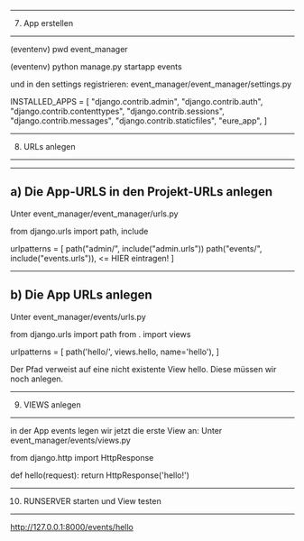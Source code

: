 ---------------------------------
7. App erstellen
---------------------------------
(eventenv) pwd
event_manager

(eventenv) python manage.py startapp events

und in den settings registrieren:
event_manager/event_manager/settings.py

INSTALLED_APPS = [
    "django.contrib.admin",
    "django.contrib.auth",
    "django.contrib.contenttypes",
    "django.contrib.sessions",
    "django.contrib.messages",
    "django.contrib.staticfiles",
    "eure_app",
]

---------------------------------
8. URLs anlegen
---------------------------------

---------------------------------
a) Die App-URLS in den Projekt-URLs anlegen
---------------------------------
Unter event_manager/event_manager/urls.py

from django.urls import path, include

urlpatterns = [
    path("admin/", include("admin.urls"))
    path("events/", include("events.urls")), <= HIER eintragen!
]

---------------------------------
b) Die App URLs anlegen
---------------------------------
Unter event_manager/events/urls.py

from django.urls import path
from . import views

urlpatterns = [
	path('hello/', views.hello, name='hello'),
]

Der Pfad verweist auf eine nicht existente View hello.
Diese müssen wir noch anlegen.

---------------------------------
9. VIEWS anlegen
---------------------------------
in der App events legen wir jetzt die erste View an:
Unter event_manager/events/views.py

from django.http import HttpResponse

def hello(request):
    return HttpResponse('hello!')


---------------------------------
10. RUNSERVER starten und View testen
---------------------------------
http://127.0.0.1:8000/events/hello